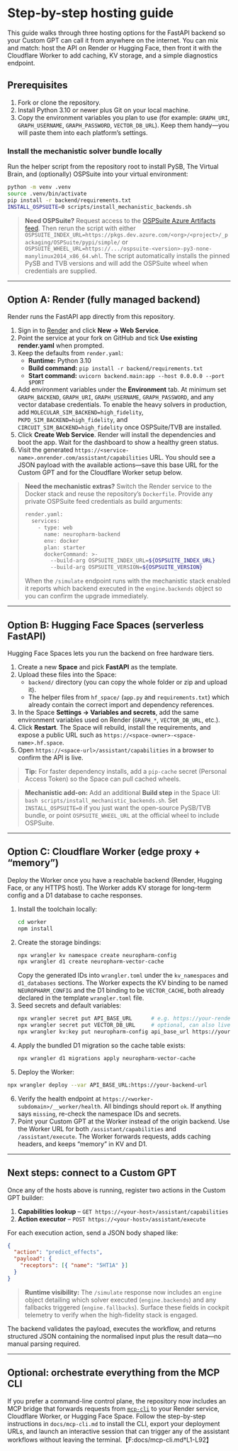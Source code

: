 # Step-by-step hosting guide

This guide walks through three hosting options for the FastAPI backend so your Custom GPT can call it from anywhere on the internet. You can mix and match: host the API on Render or Hugging Face, then front it with the Cloudflare Worker to add caching, KV storage, and a simple diagnostics endpoint.

## Prerequisites

1. Fork or clone the repository.
2. Install Python 3.10 or newer plus Git on your local machine.
3. Copy the environment variables you plan to use (for example: `GRAPH_URI`, `GRAPH_USERNAME`, `GRAPH_PASSWORD`, `VECTOR_DB_URL`). Keep them handy—you will paste them into each platform’s settings.

### Install the mechanistic solver bundle locally

Run the helper script from the repository root to install PySB, The Virtual Brain, and (optionally) OSPSuite into your virtual environment:

```bash
python -m venv .venv
source .venv/bin/activate
pip install -r backend/requirements.txt
INSTALL_OSPSUITE=0 scripts/install_mechanistic_backends.sh
```

> **Need OSPSuite?** Request access to the [OSPSuite Azure Artifacts feed](https://www.open-systems-pharmacology.org/). Then rerun the script with either `OSPSUITE_INDEX_URL=https://pkgs.dev.azure.com/<org>/<project>/_packaging/OSPSuite/pypi/simple/` or `OSPSUITE_WHEEL_URL=https://.../ospsuite-<version>-py3-none-manylinux2014_x86_64.whl`. The script automatically installs the pinned PySB and TVB versions and will add the OSPSuite wheel when credentials are supplied.

---

## Option A: Render (fully managed backend)

Render runs the FastAPI app directly from this repository.

1. Sign in to [Render](https://render.com) and click **New → Web Service**.
2. Point the service at your fork on GitHub and tick **Use existing render.yaml** when prompted.
3. Keep the defaults from `render.yaml`:
   - **Runtime:** Python 3.10
   - **Build command:** `pip install -r backend/requirements.txt`
   - **Start command:** `uvicorn backend.main:app --host 0.0.0.0 --port $PORT`
4. Add environment variables under the **Environment** tab. At minimum set `GRAPH_BACKEND`, `GRAPH_URI`, `GRAPH_USERNAME`, `GRAPH_PASSWORD`, and any vector database credentials. To enable the heavy solvers in production, add `MOLECULAR_SIM_BACKEND=high_fidelity`, `PKPD_SIM_BACKEND=high_fidelity`, and `CIRCUIT_SIM_BACKEND=high_fidelity` once OSPSuite/TVB are installed.
5. Click **Create Web Service**. Render will install the dependencies and boot the app. Wait for the dashboard to show a healthy green status.
6. Visit the generated `https://<service-name>.onrender.com/assistant/capabilities` URL. You should see a JSON payload with the available actions—save this base URL for the Custom GPT and for the Cloudflare Worker setup below.

> **Need the mechanistic extras?** Switch the Render service to the Docker stack and reuse the repository’s `Dockerfile`. Provide any private OSPSuite feed credentials as build arguments:
> ```bash
> render.yaml:
>   services:
>     - type: web
>       name: neuropharm-backend
>       env: docker
>       plan: starter
>       dockerCommand: >-
>         --build-arg OSPSUITE_INDEX_URL=${OSPSUITE_INDEX_URL}
>         --build-arg OSPSUITE_VERSION=${OSPSUITE_VERSION}
> ```
> When the `/simulate` endpoint runs with the mechanistic stack enabled it reports which backend executed in the `engine.backends` object so you can confirm the upgrade immediately.

---

## Option B: Hugging Face Spaces (serverless FastAPI)

Hugging Face Spaces lets you run the backend on free hardware tiers.

1. Create a new **Space** and pick **FastAPI** as the template.
2. Upload these files into the Space:
   - `backend/` directory (you can copy the whole folder or zip and upload it).
   - The helper files from `hf_space/` (`app.py` and `requirements.txt`) which already contain the correct import and dependency
     references.
3. In the Space **Settings → Variables and secrets**, add the same environment variables used on Render (`GRAPH_*`, `VECTOR_DB_URL`, etc.).
4. Click **Restart**. The Space will rebuild, install the requirements, and expose a public URL such as `https://<space-owner>-<space-name>.hf.space`.
5. Open `https://<space-url>/assistant/capabilities` in a browser to confirm the API is live.

> **Tip:** For faster dependency installs, add a `pip-cache` secret (Personal Access Token) so the Space can pull cached wheels.

> **Mechanistic add-on:** Add an additional **Build step** in the Space UI: `bash scripts/install_mechanistic_backends.sh`. Set `INSTALL_OSPSUITE=0` if you just want the open-source PySB/TVB bundle, or point `OSPSUITE_WHEEL_URL` at the official wheel to include OSPSuite.

---

## Option C: Cloudflare Worker (edge proxy + “memory”)

Deploy the Worker once you have a reachable backend (Render, Hugging Face, or any HTTPS host). The Worker adds KV storage for long-term config and a D1 database to cache responses.

1. Install the toolchain locally:
   ```bash
   cd worker
   npm install
   ```
2. Create the storage bindings:
   ```bash
   npx wrangler kv namespace create neuropharm-config
   npx wrangler d1 create neuropharm-vector-cache
   ```
   Copy the generated IDs into `wrangler.toml` under the `kv_namespaces` and `d1_databases` sections. The Worker expects the KV
   binding to be named `NEUROPHARM_CONFIG` and the D1 binding to be `VECTOR_CACHE`, both already declared in the template
   `wrangler.toml` file.
3. Seed secrets and default variables:
   ```bash
   npx wrangler secret put API_BASE_URL      # e.g. https://your-render-service.onrender.com
   npx wrangler secret put VECTOR_DB_URL     # optional, can also live in KV
   npx wrangler kv:key put neuropharm-config api_base_url https://your-backend-url
   ```
4. Apply the bundled D1 migration so the cache table exists:
   ```bash
   npx wrangler d1 migrations apply neuropharm-vector-cache
   ```
5. Deploy the Worker:
  ```bash
  npx wrangler deploy --var API_BASE_URL:https://your-backend-url
  ```
6. Verify the health endpoint at `https://<worker-subdomain>/__worker/health`. All bindings should report `ok`. If anything says `missing`, re-check the namespace IDs and secrets.
7. Point your Custom GPT at the Worker instead of the origin backend. Use the Worker URL for both `/assistant/capabilities` and `/assistant/execute`. The Worker forwards requests, adds caching headers, and keeps “memory” in KV and D1.

---

## Next steps: connect to a Custom GPT

Once any of the hosts above is running, register two actions in the Custom GPT builder:

1. **Capabilities lookup** – `GET https://<your-host>/assistant/capabilities`
2. **Action executor** – `POST https://<your-host>/assistant/execute`

For each execution action, send a JSON body shaped like:
```json
{
  "action": "predict_effects",
  "payload": {
    "receptors": [{ "name": "5HT1A" }]
  }
}
```

> **Runtime visibility:** The `/simulate` response now includes an `engine` object detailing which solver executed (`engine.backends`) and any fallbacks triggered (`engine.fallbacks`). Surface these fields in cockpit telemetry to verify when the high-fidelity stack is engaged.

The backend validates the payload, executes the workflow, and returns structured JSON containing the normalised input plus the result data—no manual parsing required.

---

## Optional: orchestrate everything from the MCP CLI

If you prefer a command-line control plane, the repository now includes an MCP
bridge that forwards requests from [`mcp-cli`](https://github.com/chrishayuk/mcp-cli)
to your Render service, Cloudflare Worker, or Hugging Face Space. Follow the
step-by-step instructions in `docs/mcp-cli.md` to install the CLI, export your
deployment URLs, and launch an interactive session that can trigger any of the
assistant workflows without leaving the terminal.【F:docs/mcp-cli.md†L1-L92】
